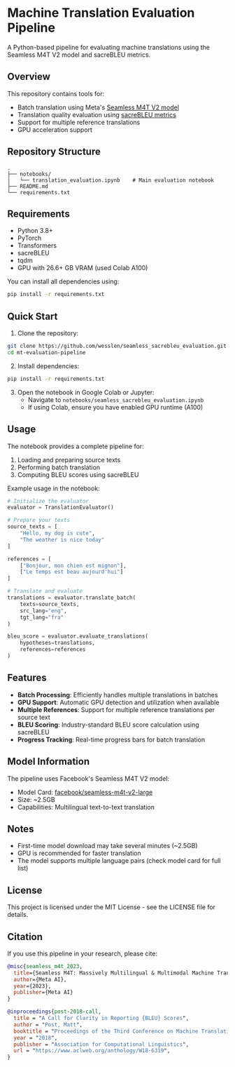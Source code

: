 # Machine Translation Evaluation Pipeline

A Python-based pipeline for evaluating machine translations using the Seamless M4T V2 model and sacreBLEU metrics.

## Overview

This repository contains tools for:
- Batch translation using Meta's [Seamless M4T V2 model](https://huggingface.co/facebook/seamless-m4t-v2-large)
- Translation quality evaluation using [sacreBLEU metrics](https://github.com/mjpost/sacrebleu)
- Support for multiple reference translations
- GPU acceleration support

## Repository Structure

```
.
├── notebooks/
│   └── translation_evaluation.ipynb    # Main evaluation notebook
├── README.md
└── requirements.txt
```

## Requirements

- Python 3.8+
- PyTorch
- Transformers
- sacreBLEU
- tqdm
- GPU with 26.6+ GB VRAM (used Colab A100)

You can install all dependencies using:

```bash
pip install -r requirements.txt
```

## Quick Start

1. Clone the repository:
```bash
git clone https://github.com/wesslen/seamless_sacrebleu_evaluation.git
cd mt-evaluation-pipeline
```

2. Install dependencies:
```bash
pip install -r requirements.txt
```

3. Open the notebook in Google Colab or Jupyter:
   - Navigate to `notebooks/seamless_sacrebleu_evaluation.ipynb`
   - If using Colab, ensure you have enabled GPU runtime (A100)

## Usage

The notebook provides a complete pipeline for:

1. Loading and preparing source texts
2. Performing batch translation
3. Computing BLEU scores using sacreBLEU

Example usage in the notebook:

```python
# Initialize the evaluator
evaluator = TranslationEvaluator()

# Prepare your texts
source_texts = [
    "Hello, my dog is cute",
    "The weather is nice today"
]

references = [
    ["Bonjour, mon chien est mignon"],
    ["Le temps est beau aujourd'hui"]
]

# Translate and evaluate
translations = evaluator.translate_batch(
    texts=source_texts,
    src_lang="eng",
    tgt_lang="fra"
)

bleu_score = evaluator.evaluate_translations(
    hypotheses=translations,
    references=references
)
```

## Features

- **Batch Processing**: Efficiently handles multiple translations in batches
- **GPU Support**: Automatic GPU detection and utilization when available
- **Multiple References**: Support for multiple reference translations per source text
- **BLEU Scoring**: Industry-standard BLEU score calculation using sacreBLEU
- **Progress Tracking**: Real-time progress bars for batch translation

## Model Information

The pipeline uses Facebook's Seamless M4T V2 model:
- Model Card: [facebook/seamless-m4t-v2-large](https://huggingface.co/facebook/seamless-m4t-v2-large)
- Size: ~2.5GB
- Capabilities: Multilingual text-to-text translation

## Notes

- First-time model download may take several minutes (~2.5GB)
- GPU is recommended for faster translation
- The model supports multiple language pairs (check model card for full list)

## License

This project is licensed under the MIT License - see the LICENSE file for details.

## Citation

If you use this pipeline in your research, please cite:

```bibtex
@misc{seamless_m4t_2023,
  title={Seamless M4T: Massively Multilingual & Multimodal Machine Translation},
  author={Meta AI},
  year={2023},
  publisher={Meta AI}
}

@inproceedings{post-2018-call,
  title = "A Call for Clarity in Reporting {BLEU} Scores",
  author = "Post, Matt",
  booktitle = "Proceedings of the Third Conference on Machine Translation: Research Papers",
  year = "2018",
  publisher = "Association for Computational Linguistics",
  url = "https://www.aclweb.org/anthology/W18-6319",
}
```
